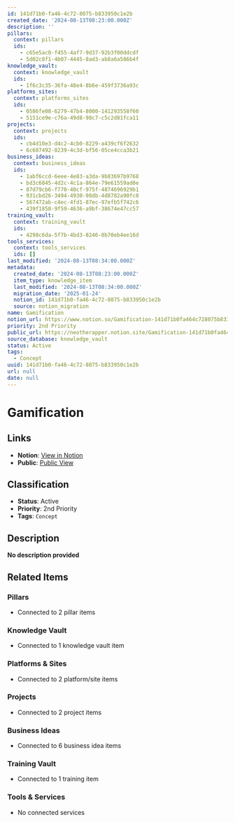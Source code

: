 ```yaml
---
id: 141d71b0-fa46-4c72-8075-b833950c1e2b
created_date: '2024-08-13T08:23:00.000Z'
description: ''
pillars:
  context: pillars
  ids: 
    - c65e5ac0-f455-4af7-9d37-92b3f00ddcdf
    - 5d02c8f1-4b07-4445-8ad3-ab8a6a586b4f
knowledge_vault:
  context: knowledge_vault
  ids:
    - 1f6c3c35-36fa-48e4-8b6e-459f3736a93c
platforms_sites:
  context: platforms_sites
  ids:
    - 0586fe08-6279-47b4-8000-141293558f60
    - 5151ce9e-c76a-49d8-98c7-c5c2d81fca11
projects:
  context: projects
  ids:
    - cb4d10e3-d4c2-4cb0-8229-a439cf6f2632
    - 6c607492-0239-4c3d-bf56-05ce4cca3b21
business_ideas:
  context: business_ideas
  ids:
    - 1abf6ccd-6eee-4e83-a3da-9b83697b9768
    - bd3c6045-4d2c-4c1a-864e-79e61559ad0e
    - 87d79cb6-f770-40cf-975f-4874696929b1
    - 931cbd26-3494-4930-98db-4d8782a90fc0
    - 567472ab-c4ec-4fd1-87ec-97efb5f742c6
    - 439f1858-9f59-4636-a9bf-38674e47cc57
training_vault:
  context: training_vault
  ids:
    - 4298c6da-5f7b-4bd3-8246-8b70eb4ee16d
tools_services:
  context: tools_services
  ids: []
last_modified: '2024-08-13T08:34:00.000Z'
metadata:
  created_date: '2024-08-13T08:23:00.000Z'
  item_type: knowledge_item
  last_modified: '2024-08-13T08:34:00.000Z'
  migration_date: '2025-01-24'
  notion_id: 141d71b0-fa46-4c72-8075-b833950c1e2b
  source: notion_migration
name: Gamification
notion_url: https://www.notion.so/Gamification-141d71b0fa464c728075b833950c1e2b
priority: 2nd Priority
public_url: https://neotherapper.notion.site/Gamification-141d71b0fa464c728075b833950c1e2b
source_database: knowledge_vault
status: Active
tags: 
  - Concept
uuid: 141d71b0-fa46-4c72-8075-b833950c1e2b
url: null
date: null
---
```


# Gamification

## Links
- **Notion**: [View in Notion](https://www.notion.so/Gamification-141d71b0fa464c728075b833950c1e2b)
- **Public**: [Public View](https://neotherapper.notion.site/Gamification-141d71b0fa464c728075b833950c1e2b)

## Classification
- **Status**: Active
- **Priority**: 2nd Priority
- **Tags**: `Concept`

## Description
**No description provided**

## Related Items

### Pillars
- Connected to 2 pillar items

### Knowledge Vault
- Connected to 1 knowledge vault item

### Platforms & Sites
- Connected to 2 platform/site items

### Projects
- Connected to 2 project items

### Business Ideas
- Connected to 6 business idea items

### Training Vault
- Connected to 1 training item

### Tools & Services
- No connected services